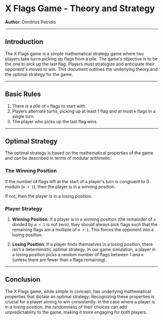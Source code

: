 # X Flags Game - Theory and Strategy
**Author**: Dimitrios Petridis

---

## Introduction

The X Flags game is a simple mathematical strategy game where two players take turns picking up flags from a pile. The game's objective is to be the one to pick up the last flag. Players must strategize and anticipate their opponent's moves to win. This document outlines the underlying theory and the optimal strategy for the game.

---

## Basic Rules

1. There is a pile of `n` flags to start with.
2. Players alternate turns, picking up at least 1 flag and at most `m` flags in a single turn.
3. The player who picks up the last flag wins.

---

## Optimal Strategy

The optimal strategy is based on the mathematical properties of the game and can be described in terms of modular arithmetic.

### The Winning Position

If the number of flags left at the start of a player's turn is congruent to 0 modulo (`m + 1`), then the player is in a winning position.

If not, then the player is in a losing position.

### Player Strategy

1. **Winning Position**: If a player is in a winning position (the remainder of `n` divided by `m + 1` is not zero), they should always pick flags such that the remaining flags are a multiple of `m + 1`. This forces the opponent into a losing position.

2. **Losing Position**: If a player finds themselves in a losing position, there isn't a deterministic optimal strategy. In our game simulation, a player in a losing position picks a random number of flags between 1 and `m` (unless there are fewer than `m` flags remaining).

---

## Conclusion

The X Flags game, while simple in concept, has underlying mathematical properties that dictate an optimal strategy. Recognizing these properties is crucial for a player aiming to win consistently. In the case where a player is in a losing position, the randomness of their choices can add unpredictability to the game, making it more engaging for both players.
